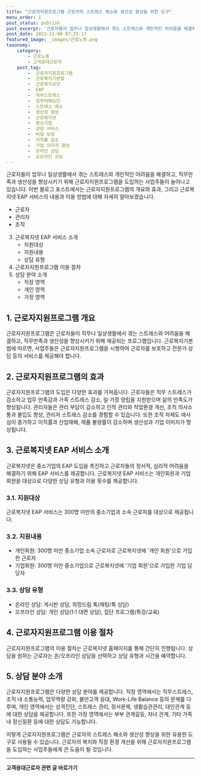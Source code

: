 ```yaml
---
title: "근로자지원프로그램 근로자의 스트레스 해소와 생산성 향상을 위한 도구"
menu_order: 1
post_status: publish
post_excerpt: '근로자들이 업무나 일상생활에서 겪는 스트레스와 개인적인 어려움을 해결하고, 직무만족과 생산성을 향상시키기 위해 근로자지원프로그램을 도입하는 사업주들이 늘어나고 있습니다. 이번 블로그 포스트에서는 근로자지원프로그램의 개요와 효과, 그리고 근로복지넷 EAP 서비스의 내용과 이용 방법에 대해 자세히 알아보겠습니다.'
post_date: 2023-11-08 07:25:17
featured_image: _images/근로노동.png
taxonomy:
    category:
        - 근로노동
        - 고객응대근로자
    post_tag:
        -  근로자지원프로그램
        -  근로복지기본법
        -  근로복지공단
        -  EAP
        -  직무스트레스
        -  업무저해요인
        -  스트레스 해소
        -  생산성 향상
        -  근로복지넷
        -  중소기업
        -  상담 서비스
        -  비밀 보장
        -  이직률 감소
        -  기업 이미지 향상
        -  온라인 상담
        -  오프라인 상담
---
```




근로자들이 업무나 일상생활에서 겪는 스트레스와 개인적인 어려움을 해결하고, 직무만족과 생산성을 향상시키기 위해 근로자지원프로그램을 도입하는 사업주들이 늘어나고 있습니다. 이번 블로그 포스트에서는 근로자지원프로그램의 개요와 효과, 그리고 근로복지넷 EAP 서비스의 내용과 이용 방법에 대해 자세히 알아보겠습니다.

   - 근로자
   - 관리자
   - 조직
3. 근로복지넷 EAP 서비스 소개
   - 지원대상
   - 지원내용
   - 상담 유형
4. 근로자지원프로그램 이용 절차
5. 상담 분야 소개
   - 직장 영역
   - 개인 영역
   - 가정 영역

## 1. 근로자지원프로그램 개요
근로자지원프로그램은 근로자들이 직무나 일상생활에서 겪는 스트레스와 어려움을 해결하고, 직무만족과 생산성을 향상시키기 위해 제공되는 프로그램입니다. 근로복지기본법에 따르면, 사업주들은 근로자지원프로그램을 시행하여 근로자를 보호하고 전문가 상담 등의 서비스를 제공해야 합니다.

## 2. 근로자지원프로그램의 효과
근로자지원프로그램의 도입은 다양한 효과를 가져옵니다. 근로자들은 직무 스트레스가 감소하고 업무 만족감과 가족 스트레스 감소, 일·가정 양립을 지원받으며 삶의 만족도가 향상됩니다. 관리자들은 관리 부담이 감소하고 인적 관리와 작업환경 개선, 조직 의사소통과 몰입도 향상, 관리자 스트레스 감소를 경험할 수 있습니다. 또한 조직 자체도 애사심이 증가하고 이직률과 산업재해, 제품 불량률이 감소하며 생산성과 기업 이미지가 향상됩니다.

## 3. 근로복지넷 EAP 서비스 소개
근로복지넷은 중소기업의 EAP 도입을 촉진하고 근로자들의 정서적, 심리적 어려움을 해결하기 위해 EAP 서비스를 제공합니다. 근로복지넷 EAP 서비스는 개인회원과 기업회원을 대상으로 다양한 상담 유형과 이용 횟수를 제공합니다.

### 3.1. 지원대상
근로복지넷 EAP 서비스는 300명 미만의 중소기업과 소속 근로자를 대상으로 제공됩니다.

### 3.2. 지원내용
- 개인회원: 300명 미만 중소기업 소속 근로자로 근로복지넷에 '개인 회원'으로 가입한 근로자
- 기업회원: 300명 미만 중소기업으로 근로복지넷에 '기업 회원'으로 가입한 기업 담당자

### 3.3. 상담 유형
- 온라인 상담: 게시판 상담, 희망드림 톡(채팅/톡 상담)
- 오프라인 상담: 개인 상담(1:1 대면 상담), 집단 프로그램(특강/교육)

## 4. 근로자지원프로그램 이용 절차
근로자지원프로그램의 이용 절차는 근로복지넷 홈페이지를 통해 간단히 진행됩니다. 상담을 원하는 근로자는 온/오프라인 상담을 선택하고 상담 유형과 시간을 예약합니다.

## 5. 상담 분야 소개
근로자지원프로그램은 다양한 상담 분야를 제공합니다. 직장 영역에서는 직무스트레스, 조직 내 소통능력, 업무역량 강화, 불만고객 응대, Work-Life Balance 등의 문제를 다루며, 개인 영역에서는 성격진단, 스트레스 관리, 정서문제, 생활습관관리, 대인관계 등에 대한 상담을 제공합니다. 또한 가정 영역에서는 부부 관계갈등, 자녀 관계, 기타 가족 내 정신질환 등에 대한 상담도 가능합니다.

이렇게 근로자지원프로그램은 근로자의 스트레스 해소와 생산성 향상을 위한 유용한 도구로 사용될 수 있습니다. 근로자의 복지와 직장 환경 개선을 위해 근로자지원프로그램을 도입하는 사업주들에게 큰 도움이 될 것입니다.
<!-- wp:separator -->
<hr class="wp-block-separator has-alpha-channel-opacity"/>
<!-- /wp:separator -->

<!-- wp:group {"backgroundColor":"base","layout":{"type":"constrained"}} -->
<div class="wp-block-group has-base-background-color has-background"><!-- wp:paragraph {"align":"center","fontSize":"medium"} -->
<p class="has-text-align-center has-large-font-size"><strong>고객응대근로자 관련 글 바로가기</strong></p>
<!-- /wp:paragraph -->


<!-- wp:latest-posts
{"categories":[{"id":9570,"count":19,"description":"","link":"https://uknowlaw.com/category/%ea%b3%a0%ea%b0%9d%ec%9d%91%eb%8c%80%ea%b7%bc%eb%a1%9c%ec%9e%90/","name":"고객응대근로자","slug":"고객응대근로자","taxonomy":"category","parent":0,"meta":[],"_links":{"self":[{"href":"https://uknowlaw.com/wp-json/wp/v2/categories/9570"}],"collection":[{"href":"https://uknowlaw.com/wp-json/wp/v2/categories"}],"about":[{"href":"https://uknowlaw.com/wp-json/wp/v2/taxonomies/category"}],"wp:post_type":[{"href":"https://uknowlaw.com/wp-json/wp/v2/posts?categories=9570"}],"curies":[{"name":"wp","href":"https://api.w.org/{rel}","templated":true}]}}]} /--></div>
<!-- /wp:group -->